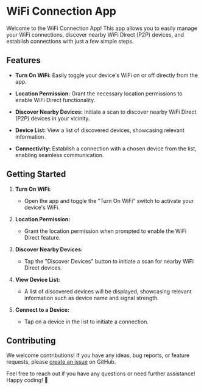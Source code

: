 # WiFi Connection App

Welcome to the WiFi Connection App! This app allows you to easily manage your WiFi connections, discover nearby WiFi Direct (P2P) devices, and establish connections with just a few simple steps.

## Features

- **Turn On WiFi:** Easily toggle your device's WiFi on or off directly from the app.

- **Location Permission:** Grant the necessary location permissions to enable WiFi Direct functionality.

- **Discover Nearby Devices:** Initiate a scan to discover nearby WiFi Direct (P2P) devices in your vicinity.

- **Device List:** View a list of discovered devices, showcasing relevant information.

- **Connectivity:** Establish a connection with a chosen device from the list, enabling seamless communication.

## Getting Started

1. **Turn On WiFi:**
   - Open the app and toggle the "Turn On WiFi" switch to activate your device's WiFi.

2. **Location Permission:**
   - Grant the location permission when prompted to enable the WiFi Direct feature.

3. **Discover Nearby Devices:**
   - Tap the "Discover Devices" button to initiate a scan for nearby WiFi Direct devices.

4. **View Device List:**
   - A list of discovered devices will be displayed, showcasing relevant information such as device name and signal strength.

5. **Connect to a Device:**
   - Tap on a device in the list to initiate a connection.

## Contributing

We welcome contributions! If you have any ideas, bug reports, or feature requests, please [create an issue](https://github.com/Kisna28/Wifi_connection/issues) on GitHub.

Feel free to reach out if you have any questions or need further assistance! Happy coding! 🚀
